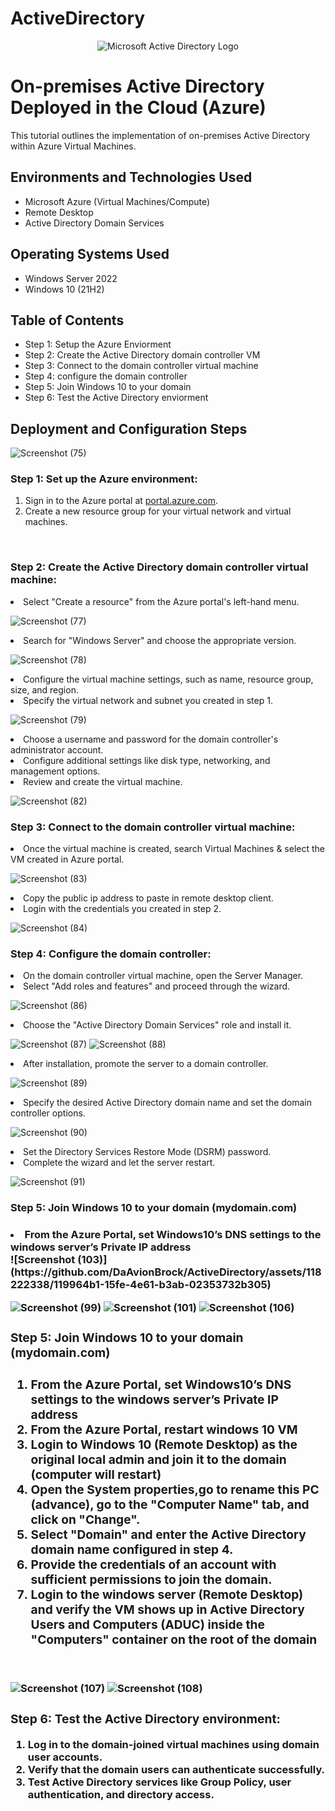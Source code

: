 # ActiveDirectory
<p align="center">
<img src="https://i.imgur.com/pU5A58S.png" alt="Microsoft Active Directory Logo"/>
</p>

<h1>On-premises Active Directory Deployed in the Cloud (Azure)</h1>
This tutorial outlines the implementation of on-premises Active Directory within Azure Virtual Machines.<br />

<h2>Environments and Technologies Used</h2>

- Microsoft Azure (Virtual Machines/Compute)
- Remote Desktop
- Active Directory Domain Services

<h2>Operating Systems Used </h2>

- Windows Server 2022
- Windows 10 (21H2)

<h2>Table of Contents</h2>

- Step 1: Setup the Azure Enviorment
- Step 2: Create the Active Directory domain controller VM
- Step 3: Connect to the domain controller virtual machine
- Step 4: configure the domain controller
- Step 5: Join Windows 10 to your domain
- Step 6: Test the Active Directory enviorment

<h2>Deployment and Configuration Steps</h2>

![Screenshot (75)](https://github.com/DaAvionBrock/ActiveDirectory/assets/118222338/2144731a-b67a-46bd-aa41-21aef3e2d15d)

<p>
<div>
  <h3>Step 1: Set up the Azure environment:</h3>
  <ol>
    <li>Sign in to the Azure portal at <a href="https://portal.azure.com">portal.azure.com</a>.</li>
    <li>Create a new resource group for your virtual network and virtual machines.</li>
  </ol>
</div>
</p>
<br />

<h3>Step 2: Create the Active Directory domain controller virtual machine:</h3>

<li>Select "Create a resource" from the Azure portal's left-hand menu.</li>

![Screenshot (77)](https://github.com/DaAvionBrock/ActiveDirectory/assets/118222338/d6562cf9-527d-4f2f-ad50-1b40b9bd4792)

<li>Search for "Windows Server" and choose the appropriate version.</li>

![Screenshot (78)](https://github.com/DaAvionBrock/ActiveDirectory/assets/118222338/01eb921b-8ce7-474e-a1f6-6ea2af8e908c)

<li>Configure the virtual machine settings, such as name, resource group, size, and region.</li>
<li>Specify the virtual network and subnet you created in step 1.</li>
 
![Screenshot (79)](https://github.com/DaAvionBrock/ActiveDirectory/assets/118222338/b988a1b0-3598-4fb6-bdfc-f490fc361102)

<li>Choose a username and password for the domain controller's administrator account.</li>
    <li>Configure additional settings like disk type, networking, and management options.</li>
    <li>Review and create the virtual machine.</li>
    
![Screenshot (82)](https://github.com/DaAvionBrock/ActiveDirectory/assets/118222338/3cdc39d4-8fa1-4746-ae64-6c5af809e0f6)


<h3>Step 3: Connect to the domain controller virtual machine:</h3>

<li>Once the virtual machine is created, search Virtual Machines & select the VM created in Azure portal.</li>

![Screenshot (83)](https://github.com/DaAvionBrock/ActiveDirectory/assets/118222338/1249b639-600c-482e-9ef1-6570b9deefa9)

<li>Copy the public ip address to paste in remote desktop client.</li>
    
<li>Login with the credentials you created in step 2.</li>
    
![Screenshot (84)](https://github.com/DaAvionBrock/ActiveDirectory/assets/118222338/b01a5495-5d99-441f-b672-ab3f4d481a19)

  
<h3>Step 4: Configure the domain controller:</h3>

<li>On the domain controller virtual machine, open the Server Manager.</li>
<li>Select "Add roles and features" and proceed through the wizard.</li>

![Screenshot (86)](https://github.com/DaAvionBrock/ActiveDirectory/assets/118222338/405d6538-58eb-48a1-a8ad-d52f0da58eae)

<li>Choose the "Active Directory Domain Services" role and install it.</li>

![Screenshot (87)](https://github.com/DaAvionBrock/ActiveDirectory/assets/118222338/fda28150-b786-4723-98db-8011e5f587d8)
![Screenshot (88)](https://github.com/DaAvionBrock/ActiveDirectory/assets/118222338/3fc9b988-a4bc-4ad4-8333-163346c1019d)

<li>After installation, promote the server to a domain controller.</li>

![Screenshot (89)](https://github.com/DaAvionBrock/ActiveDirectory/assets/118222338/0aae2f2e-6dab-42b5-a33b-1367c47ccbaa)

<li>Specify the desired Active Directory domain name and set the domain controller options.</li>
    
![Screenshot (90)](https://github.com/DaAvionBrock/ActiveDirectory/assets/118222338/e934ded3-499e-4204-aa05-f64bc6f171db)

<li>Set the Directory Services Restore Mode (DSRM) password.</li>
<li>Complete the wizard and let the server restart.</li>

![Screenshot (91)](https://github.com/DaAvionBrock/ActiveDirectory/assets/118222338/f88dac86-a493-4337-add0-0cd312eb1d15)


<h3>Step 5: Join Windows 10 to your domain (mydomain.com)<h3/>

<li>From the Azure Portal, set Windows10’s DNS settings to the windows server’s Private IP address</li>
![Screenshot (103)](https://github.com/DaAvionBrock/ActiveDirectory/assets/118222338/119964b1-15fe-4e61-b3ab-02353732b305)


![Screenshot (99)](https://github.com/DaAvionBrock/ActiveDirectory/assets/118222338/163ceda3-9a6f-40cf-8e42-7c1bc762803b)
![Screenshot (101)](https://github.com/DaAvionBrock/ActiveDirectory/assets/118222338/517887eb-db21-4be8-89ec-5b57ee37a0f3)
![Screenshot (106)](https://github.com/DaAvionBrock/ActiveDirectory/assets/118222338/f20a111b-2f01-49a2-b2a3-707c7550647e)

<p>
<div>
  <h3>Step 5: Join Windows 10 to your domain (mydomain.com)<h3/>
  <ol>
    <li>From the Azure Portal, set Windows10’s DNS settings to the windows server’s Private IP address</li>
    <li>From the Azure Portal, restart windows 10 VM</li>
    <li>Login to Windows 10 (Remote Desktop) as the original local admin and join it to the domain (computer will restart)</li>
     <li>Open the System properties,go to rename this PC (advance), go to the "Computer Name" tab, and click on "Change".</li>
    <li>Select "Domain" and enter the Active Directory domain name configured in step 4.</li>
    <li>Provide the credentials of an account with sufficient permissions to join the domain.</li>
    <li>Login to the windows server (Remote Desktop) and verify the VM shows up in Active Directory Users and Computers (ADUC) inside the "Computers" container on the root of the domain</li>
  </ol>

</div>
</p>
<br />

![Screenshot (107)](https://github.com/DaAvionBrock/ActiveDirectory/assets/118222338/879e32c1-3d2d-4a6d-92b7-d51f764af9af)
![Screenshot (108)](https://github.com/DaAvionBrock/ActiveDirectory/assets/118222338/60ef7ddd-5a11-4205-9356-7431213a734e)

<p>
<div>
  <h3>Step 6: Test the Active Directory environment:</h3>
  <ol>
    <li>Log in to the domain-joined virtual machines using domain user accounts.</li>
    <li>Verify that the domain users can authenticate successfully.</li>
    <li>Test Active Directory services like Group Policy, user authentication, and directory access.</li>
  </ol>
</div>
</p>
<br />
